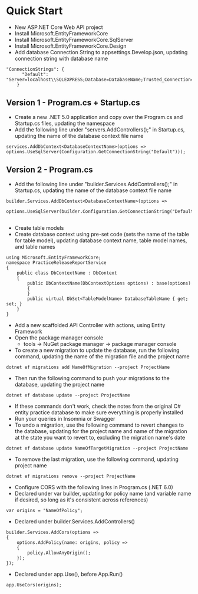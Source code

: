 # Quick Start
*   New ASP.NET Core Web API project
*   Install Microsoft.EntityFrameworkCore
*   Install Microsoft.EntityFrameworkCore.SqlServer
*   Install Microsoft.EntityFrameworkCore.Design
*   Add database Connection String to appsettings.Develop.json, updating connection string with database name
```    
"ConnectionStrings": {
      "Default": "Server=localhost\\SQLEXPRESS;Database=DatabaseName;Trusted_Connection=True;"
    }
```
## Version 1 - Program.cs + Startup.cs
*   Create a new .NET 5.0 application and copy over the Program.cs and Startup.cs files, updating the namespace
*   Add the following line under "servers.AddControllers();" in Startup.cs, updating the name of the database context file name
```
services.AddDbContext<DatabaseContextName>(options => options.UseSqlServer(Configuration.GetConnectionString("Default")));
```
## Version 2 - Program.cs
*   Add the following line under "builder.Services.AddControllers();" in Startup.cs, updating the name of the database context file name
```
builder.Services.AddDbContext<DatabaseContextName>(options => 
      options.UseSqlServer(builder.Configuration.GetConnectionString("Default")));
```
##
*   Create table models
*   Create database context using pre-set code (sets the name of the table for table model), updating database context name, table model names, and table names
```
using Microsoft.EntityFrameworkCore;
namespace PracticeReleaseReportService
{
    public class DbContextName : DbContext
    {
        public DbContextName(DbContextOptions options) : base(options)
        {
        }
        public virtual DbSet<TableModelName> DatabaseTableName { get; set; }
    }
}
```
*   Add a new scaffolded API Controller with actions, using Entity Framework
*   Open the package manager console
    *   tools -> NuGet package manager -> package manager console
*   To create a new migration to update the database, run the following command, updating the name of the migration file and the project name
```
dotnet ef migrations add NameOfMigration --project ProjectName
```
*   Then run the following command to push your migrations to the database, updating the project name
```
dotnet ef database update --project ProjectName
```
*   If these commands don't work, check the notes from the original C# entity practice database to make sure everything is properly installed
*   Run your queries in Insomnia or Swagger
*   To undo a migration, use the following command to revert changes to the database, updating for the project name and name of the migration at the state you want to revert to, excluding the migration name's date
```
dotnet ef database update NameOfTargetMigration --project ProjectName
```
*   To remove the last migration, use the following command, updating project name
```
dotnet ef migrations remove --project ProjectName
```
*   Configure CORS with the following lines in Program.cs (.NET 6.0)
   *   Declared under var builder, updating for policy name (and variable name if desired, so long as it's consistent across references)
```
var origins = "NameOfPolicy";
```
   *   Declared under builder.Services.AddControllers()
```
builder.Services.AddCors(options =>
{
    options.AddPolicy(name: origins, policy =>
    {
        policy.AllowAnyOrigin();
    });
});
```
   *   Declared under app.Use(), before App.Run()
```
app.UseCors(origins);
```
